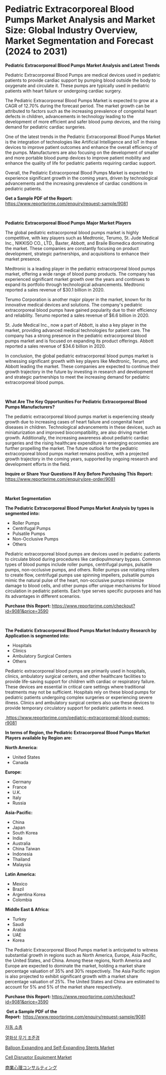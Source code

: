 <p><h1>Pediatric Extracorporeal Blood Pumps Market Analysis and Market Size: Global Industry Overview, Market Segmentation and Forecast (2024 to 2031)</h1></p><p><strong>Pediatric Extracorporeal Blood Pumps Market Analysis and Latest Trends</strong></p>
<p><p>Pediatric Extracorporeal Blood Pumps are medical devices used in pediatric patients to provide cardiac support by pumping blood outside the body to oxygenate and circulate it. These pumps are typically used in pediatric patients with heart failure or undergoing cardiac surgery.</p><p>The Pediatric Extracorporeal Blood Pumps Market is expected to grow at a CAGR of 12.70% during the forecast period. The market growth can be attributed to factors such as the increasing prevalence of congenital heart defects in children, advancements in technology leading to the development of more efficient and safer blood pump devices, and the rising demand for pediatric cardiac surgeries.</p><p>One of the latest trends in the Pediatric Extracorporeal Blood Pumps Market is the integration of technologies like Artificial Intelligence and IoT in these devices to improve patient outcomes and enhance the overall efficiency of the pumps. Manufacturers are also focusing on the development of smaller and more portable blood pump devices to improve patient mobility and enhance the quality of life for pediatric patients requiring cardiac support.</p><p>Overall, the Pediatric Extracorporeal Blood Pumps Market is expected to experience significant growth in the coming years, driven by technological advancements and the increasing prevalence of cardiac conditions in pediatric patients.</p></p>
<p><strong>Get a Sample PDF of the Report:&nbsp;</strong> <a href="https://www.reportprime.com/enquiry/request-sample/9081">https://www.reportprime.com/enquiry/request-sample/9081</a></p>
<p>&nbsp;</p>
<p><strong>Pediatric Extracorporeal Blood Pumps Major Market Players</strong></p>
<p><p>The global pediatric extracorporeal blood pumps market is highly competitive, with key players such as Medtronic, Terumo, St. Jude Medical Inc., NIKKISO CO., LTD., Baxter, Abbott, and Braile Biomedica dominating the market. These companies are constantly focusing on product development, strategic partnerships, and acquisitions to enhance their market presence.</p><p>Medtronic is a leading player in the pediatric extracorporeal blood pumps market, offering a wide range of blood pump products. The company has experienced significant market growth over the years and continues to expand its portfolio through technological advancements. Medtronic reported a sales revenue of $30.1 billion in 2020.</p><p>Terumo Corporation is another major player in the market, known for its innovative medical devices and solutions. The company's pediatric extracorporeal blood pumps have gained popularity due to their efficiency and reliability. Terumo reported a sales revenue of $6.6 billion in 2020.</p><p>St. Jude Medical Inc., now a part of Abbott, is also a key player in the market, providing advanced medical technologies for patient care. The company has a strong presence in the pediatric extracorporeal blood pumps market and is focused on expanding its product offerings. Abbott reported a sales revenue of $34.6 billion in 2020.</p><p>In conclusion, the global pediatric extracorporeal blood pumps market is witnessing significant growth with key players like Medtronic, Terumo, and Abbott leading the market. These companies are expected to continue their growth trajectory in the future by investing in research and development and strategic partnerships to meet the increasing demand for pediatric extracorporeal blood pumps.</p></p>
<p>&nbsp;</p>
<p><strong>What Are The Key Opportunities For Pediatric Extracorporeal Blood Pumps Manufacturers?</strong></p>
<p><p>The pediatric extracorporeal blood pumps market is experiencing steady growth due to increasing cases of heart failure and congenital heart diseases in children. Technological advancements in these devices, such as miniaturization and improved biocompatibility, are also driving market growth. Additionally, the increasing awareness about pediatric cardiac surgeries and the rising healthcare expenditure in emerging economies are further propelling the market. The future outlook for the pediatric extracorporeal blood pumps market remains positive, with a projected growth trajectory in the coming years, supported by ongoing research and development efforts in the field.</p></p>
<p><strong>Inquire or Share Your Questions If Any Before Purchasing This Report:</strong> <a href="https://www.reportprime.com/enquiry/pre-order/9081">https://www.reportprime.com/enquiry/pre-order/9081</a></p>
<p>&nbsp;</p>
<p><strong>Market Segmentation</strong></p>
<p><strong>The Pediatric Extracorporeal Blood Pumps Market Analysis by types is segmented into:</strong></p>
<p><ul><li>Roller Pumps</li><li>Centrifugal Pumps</li><li>Pulsatile Pumps</li><li>Non-Occlusive Pumps</li><li>Others</li></ul></p>
<p><p>Pediatric extracorporeal blood pumps are devices used in pediatric patients to circulate blood during procedures like cardiopulmonary bypass. Common types of blood pumps include roller pumps, centrifugal pumps, pulsatile pumps, non-occlusive pumps, and others. Roller pumps use rotating rollers to create flow, centrifugal pumps use spinning impellers, pulsatile pumps mimic the natural pulse of the heart, non-occlusive pumps minimize damage to blood cells, and other pumps offer unique mechanisms for blood circulation in pediatric patients. Each type serves specific purposes and has its advantages in different scenarios.</p></p>
<p><strong>Purchase this Report:&nbsp;</strong><a href="https://www.reportprime.com/checkout?id=9081&price=3590">https://www.reportprime.com/checkout?id=9081&price=3590</a></p>
<p>&nbsp;</p>
<p><strong>The Pediatric Extracorporeal Blood Pumps Market Industry Research by Application is segmented into:</strong></p>
<p><ul><li>Hospitals</li><li>Clinics</li><li>Ambulatory Surgical Centers</li><li>Others</li></ul></p>
<p><p>Pediatric extracorporeal blood pumps are primarily used in hospitals, clinics, ambulatory surgical centers, and other healthcare facilities to provide life-saving support for children with cardiac or respiratory failure. These devices are essential in critical care settings where traditional treatments may not be sufficient. Hospitals rely on these blood pumps for pediatric patients undergoing complex surgeries or experiencing severe illness. Clinics and ambulatory surgical centers also use these devices to provide temporary circulatory support for pediatric patients in need.</p></p>
<p><a href="https://www.reportprime.com/pediatric-extracorporeal-blood-pumps-r9081">&nbsp;https://www.reportprime.com/pediatric-extracorporeal-blood-pumps-r9081</a></p>
<p><strong>In terms of Region, the Pediatric Extracorporeal Blood Pumps Market Players available by Region are:</strong></p>
<p>
    <p> <strong> North America: </strong>
        <ul>
            <li>United States</li>
            <li>Canada</li>
        </ul>
        </p> 
    <p> <strong> Europe: </strong>
        <ul>
            <li>Germany</li>
            <li>France</li>
            <li>U.K.</li>
            <li>Italy</li>
            <li>Russia</li>
        </ul>
        </p> 
    <p> <strong> Asia-Pacific: </strong>
        <ul>
            <li>China</li>
            <li>Japan</li>
            <li>South Korea</li>
            <li>India</li>
            <li>Australia</li>
            <li>China Taiwan</li>
            <li>Indonesia</li>
            <li>Thailand</li>
            <li>Malaysia</li>
        </ul>
        </p> 
    <p> <strong> Latin America: </strong>
        <ul>
            <li>Mexico</li>
            <li>Brazil</li>
            <li>Argentina Korea</li>
            <li>Colombia</li>
        </ul>
        </p> 
    <p> <strong> Middle East & Africa: </strong>
        <ul>
            <li>Turkey</li>
            <li>Saudi</li>
            <li>Arabia</li>
            <li>UAE</li>
            <li>Korea</li>
        </ul>
    </p>
    </p>
<p><p>The Pediatric Extracorporeal Blood Pumps market is anticipated to witness substantial growth in regions such as North America, Europe, Asia Pacific, the United States, and China. Among these regions, North America and Europe are expected to dominate the market, holding a market share percentage valuation of 35% and 30% respectively. The Asia Pacific region is also projected to exhibit significant growth with a market share percentage valuation of 25%. The United States and China are estimated to account for 5% and 5% of the market share respectively.</p></p>
<p><strong>Purchase this Report: </strong><a href="https://www.reportprime.com/checkout?id=9081&price=3590">https://www.reportprime.com/checkout?id=9081&price=3590</a></p>
<p>&nbsp;<strong>Get a Sample PDF of the Report:&nbsp;&nbsp;</strong><a href="https://www.reportprime.com/enquiry/request-sample/9081">https://www.reportprime.com/enquiry/request-sample/9081</a></p>
<p><strong></strong></p>
<p><p><a href="https://github.com/RichardLueilwitz787/Market-Research-Report-List-3/blob/main/6872307105927.md">자동 소총</a></p><p><a href="https://github.com/fredrickeglers/Market-Research-Report-List-4/blob/main/1091011105926.md">열화상 무기 조준경</a></p><p><a href="https://medium.com/@elisamohr1927/global-balloon-expanding-and-self-expanding-stents-market-focus-on-product-type-balloon-expanding-55090c1adcbf">Balloon Expanding and Self-Expanding Stents Market</a></p><p><a href="https://github.com/mzurpwxu46/Market-Research-Report-List-1/blob/main/cell-disruptor-equipment-market.md">Cell Disruptor Equipment Market</a></p><p><a href="https://github.com/DeonBoer2023/Market-Research-Report-List-3/blob/main/370879785273.md">商業心理コンサルティング</a></p></p>